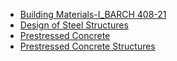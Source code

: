 - [Building Materials-I_BARCH 408-21](BuildingMaterials-I.md)
- [Design of Steel Structures](DesignOfSteelStructures.md)
- [Prestressed Concrete](PrestressedConcrete_PECE-135.md)
- [Prestressed Concrete Structures](PrestressedConcreteStructures_MST-124)
